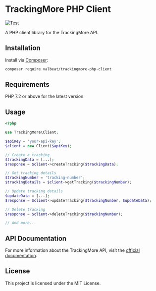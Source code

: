 # TrackingMore PHP Client

[![Test](https://github.com/valbeat/trackingmore-php-client/actions/workflows/test.yml/badge.svg?branch=main)](https://github.com/valbeat/trackingmore-php-client/actions/workflows/test.yml)

A PHP client library for the TrackingMore API.

## Installation

Install via [Composer](https://getcomposer.org/):

```bash
composer require valbeat/trackingmore-php-client
```

## Requirements

PHP 7.2 or above for the latest version.

## Usage

```php
<?php

use TrackingMore\Client;

$apiKey = 'your-api-key';
$client = new Client($apiKey);

// Create a tracking
$trackingData = [...];
$response = $client->createTracking($trackingData);

// Get tracking details
$trackingNumber = 'tracking-number';
$trackingDetails = $client->getTracking($trackingNumber);

// Update tracking details
$updateData = [...];
$response = $client->updateTracking($trackingNumber, $updateData);

// Delete tracking
$response = $client->deleteTracking($trackingNumber);

// And more...
```

## API Documentation

For more information about the TrackingMore API, visit the [official documentation](https://www.trackingmore.com/docs/trackingmore/e3f9re5cu7ude-api-overview).


## License

This project is licensed under the MIT License.
